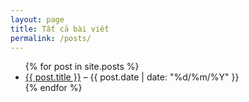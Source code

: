 ```yaml
---
layout: page
title: Tất cả bài viết
permalink: /posts/
---
```


<ul>
  {% for post in site.posts %}
    <li>
      <a href="{{ post.url }}">{{ post.title }}</a> – {{ post.date | date: "%d/%m/%Y" }}
    </li>
  {% endfor %}
</ul>
